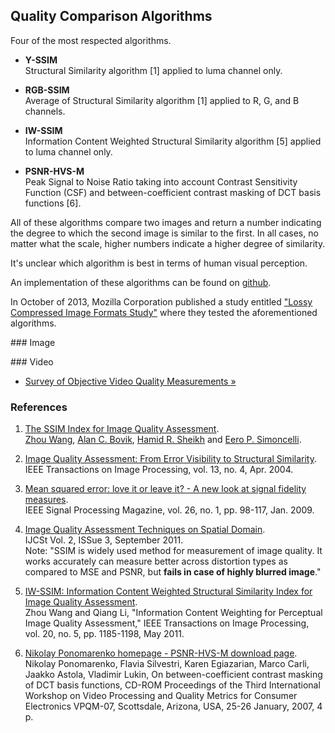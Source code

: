 ## Quality Comparison Algorithms

Four of the most respected algorithms. 

* **Y-SSIM**  
  Structural Similarity algorithm [1] applied to luma channel only.

* **RGB-SSIM**  
  Average of Structural Similarity algorithm [1] applied to R, G, and B channels.

* **IW-SSIM**  
  Information Content Weighted Structural Similarity algorithm [5] applied to luma channel only.

* **PSNR-HVS-M**  
  Peak Signal to Noise Ratio taking into account Contrast Sensitivity Function (CSF) and between-coefficient contrast masking of DCT basis functions [6].

All of these algorithms compare two images and return a number indicating the degree to which the second image is similar to the first. In all cases, no matter what the scale, higher numbers indicate a higher degree of similarity.

It's unclear which algorithm is best in terms of human visual perception.

An implementation of these algorithms can be found on [github](https://github.com/bdaehlie/web_image_formats).

In October of 2013, Mozilla Corporation published a study entitled ["Lossy Compressed Image Formats Study"](http://people.mozilla.org/~josh/lossy_compressed_image_study_october_2013/) where they tested the aforementioned algorithms.



### Image


### Video
* [Survey of Objective Video Quality Measurements &raquo;](ftp://ftp.cs.wpi.edu/pub/techreports/pdf/06-02.pdf)


### References

1. [The SSIM Index for Image Quality Assessment](http://www.cns.nyu.edu/~lcv/ssim/).  
  [Zhou Wang](http://www.ece.uwaterloo.ca/~z70wang/), [Alan C. Bovik](http://live.ece.utexas.edu/people/bovik/), [Hamid R. Sheikh](http://live.ece.utexas.edu/People/people_detail.php?id=92) and [Eero P. Simoncelli](http://www.cns.nyu.edu/~eero/).

2. [Image Quality Assessment: From Error Visibility to Structural Similarity](http://www.cns.nyu.edu/pub/eero/wang03-reprint.pdf).  
  IEEE Transactions on Image Processing, vol. 13, no. 4, Apr. 2004.

3. [Mean squared error: love it or leave it? - A new look at signal fidelity measures](https://ece.uwaterloo.ca/~z70wang/publications/SPM09.pdf).  
  IEEE Signal Processing Magazine, vol. 26, no. 1, pp. 98-117, Jan. 2009.

4. [Image Quality Assessment Techniques on Spatial Domain](http://www.ijcst.com/vol23/1/sasivarnan.pdf).  
  IJCSt Vol. 2, ISSue 3, September 2011.  
  Note: "SSIM is widely used method for measurement of image quality. It works accurately can measure better across distortion types as compared to MSE and PSNR, but **fails in case of highly blurred image**."

5. [IW-SSIM: Information Content Weighted Structural Similarity Index for Image Quality Assessment](https://ece.uwaterloo.ca/~z70wang/research/iwssim/).  
  Zhou Wang and Qiang Li, "Information Content Weighting for Perceptual Image Quality Assessment," IEEE Transactions on Image Processing, vol. 20, no. 5, pp. 1185-1198, May 2011.

6. [Nikolay Ponomarenko homepage - PSNR-HVS-M download page](http://www.ponomarenko.info/psnrhvsm.htm).  
  Nikolay Ponomarenko, Flavia Silvestri, Karen Egiazarian, Marco Carli, Jaakko Astola, Vladimir Lukin, On between-coefficient contrast masking of DCT basis functions, CD-ROM Proceedings of the Third International Workshop on Video Processing and Quality Metrics for Consumer Electronics VPQM-07, Scottsdale, Arizona, USA, 25-26 January, 2007, 4 p.



